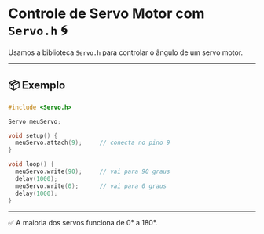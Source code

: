 # Controle de Servo Motor com `Servo.h` 🌀

Usamos a biblioteca `Servo.h` para controlar o ângulo de um servo motor.

---

## 📦 Exemplo

```cpp
#include <Servo.h>

Servo meuServo;

void setup() {
  meuServo.attach(9);     // conecta no pino 9
}

void loop() {
  meuServo.write(90);     // vai para 90 graus
  delay(1000);
  meuServo.write(0);      // vai para 0 graus
  delay(1000);
}
```

---

✅ A maioria dos servos funciona de 0° a 180°.